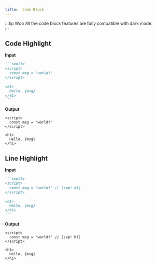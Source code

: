 ```yaml
---
title:  Code Block
---
```


:::tip Woo
All the code block features are fully compatible with dark mode.
:::

## Code Highlight

**Input**

````md
```svelte
<script>
  const msg = 'world!'
</script>
  
<h1>
  Hello, {msg}
</h1>
```
````

**Output**

```svelte
<script>
  const msg = 'world!'
</script>
  
<h1>
  Hello, {msg}
</h1>
```

## Line Highlight

**Input**

````md
```svelte
<script>
  const msg = 'world!' // [svp! hl]
</script>
  
<h1>
  Hello, {msg}
</h1>
```
````

**Output**

```svelte
<script>
  const msg = 'world!' // [svp! hl]
</script>
  
<h1>
  Hello, {msg}
</h1>
```